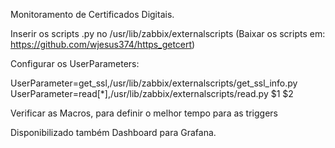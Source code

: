 Monitoramento de Certificados Digitais.

Inserir os scripts .py no /usr/lib/zabbix/externalscripts
(Baixar os scripts em: https://github.com/wjesus374/https_getcert)

Configurar os UserParameters:

UserParameter=get_ssl,/usr/lib/zabbix/externalscripts/get_ssl_info.py
UserParameter=read[*],/usr/lib/zabbix/externalscripts/read.py $1 $2

Verificar as Macros, para definir o melhor tempo para as triggers

Disponibilizado também Dashboard para Grafana.
